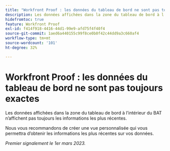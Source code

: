 ```yaml
---
title: "Workfront Proof : les données du tableau de bord ne sont pas toujours exactes"
description: Les données affichées dans la zone du tableau de bord à l’intérieur du BAT n’affichent pas toujours les informations les plus récentes. Il est recommandé de créer une vue personnalisée qui sera utilisée pour obtenir les informations les plus récentes sur vos données.
hidefromtoc: true
feature: Workfront Proof
exl-id: f414f918-4416-44d1-99e9-afd75f4f40f4
source-git-commit: 1aed6a440155c99f8ce0b0f42c44dd9a3c660af4
workflow-type: tm+mt
source-wordcount: '101'
ht-degree: 32%

---
```


# Workfront Proof : les données du tableau de bord ne sont pas toujours exactes

Les données affichées dans la zone du tableau de bord à l’intérieur du BAT n’affichent pas toujours les informations les plus récentes.

Nous vous recommandons de créer une vue personnalisée qui vous permettra d’obtenir les informations les plus récentes sur vos données.

_Premier signalement le 1er mars 2023._
